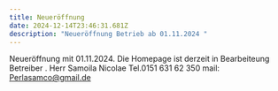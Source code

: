 ```yaml
---
title: Neueröffnung
date: 2024-12-14T23:46:31.681Z
description: "Neueröffnung Betrieb ab 01.11.2024 "
---
```

N﻿eueröffnung mit 01.11.2024. 
D﻿ie Homepage ist derzeit in Bearbeiteung
B﻿etreiber . Herr Samoila Nicolae
T﻿el.0151 631 62 350  mail: Perlasamco@gmail.de